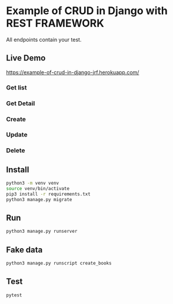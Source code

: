 # Example of CRUD in Django with REST FRAMEWORK

All endpoints contain your test.

## Live Demo

https://example-of-crud-in-django-jrf.herokuapp.com/

### Get list

### Get Detail

### Create

### Update

### Delete

## Install

``` bash
python3 -m venv venv
source venv/bin/activate
pip3 install -r requirements.txt
python3 manage.py migrate
```

## Run

``` bash
python3 manage.py runserver
```

## Fake data

``` bash
python3 manage.py runscript create_books
```

## Test

``` bash
pytest
```
